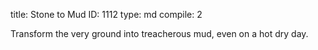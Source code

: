 title:          Stone to Mud
ID:             1112
type:           md
compile:        2



Transform the very ground into treacherous mud, even on a hot dry day.